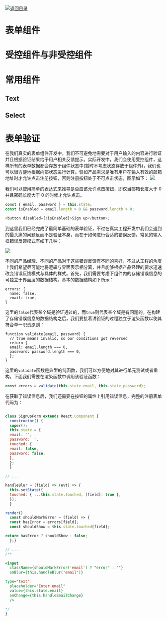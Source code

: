 [![返回目录](https://i.postimg.cc/50XLzC7C/image.png)](https://github.com/wx-chevalier/Web-Series)

# 表单组件

# 受控组件与非受控组件

# 常用组件

## Text

## Select

# 表单验证

在我们真实的表单组件开发中，我们不可避免地需要对于用户输入的内容进行验证并且根据验证结果给予用户相关反馈提示。实际开发中，我们会使用受控组件，这样所有的表单数据都会存放于组件状态中(暂时不考虑状态存放于组件外)，我们也可以很方便地根据内部状态进行计算。譬如产品需求是唯有用户在输入有效的邮箱地址时才允许点击注册按钮，否则注册按钮处于不可点击状态，图示如下：
![](https://coding.net/u/hoteam/p/Cache/git/raw/master/2017/1/2/flow.png)

我们可以使用简单的表达式来推导是否应该允许点击按钮，即仅当邮箱长度大于 0 并且密码长度大于 0 的时候才允许点击。

```js
const { email, password } = this.state;
const isEnabled = email.length > 0 && password.length > 0;

<button disabled={!isEnabled}>Sign up</button>;
```

到这里我们已经完成了最简单基础的表单验证，不过在真实工程开发中我们会遇到的最头痛的问题反而不是验证本身，而在于如何进行合适的错误反馈。常见的输入框错误反馈模式有如下几种：

![](https://coding.net/u/hoteam/p/Cache/git/raw/master/2017/1/2/Group.png)

不同的产品经理、不同的产品对于这些错误反馈有不同的喜好，不过从工程的角度上我们希望尽可能地将逻辑与界面表示相分离，并且能够根据产品经理的要求迅速改变错误反馈模式与具体的样式。首先，我们需要考虑下组件内的存储错误信息的可独立于界面层的数据结构。基本的数据结构如下所示：

```
errors: {
  name: false,
  email: true,
}
```

这里的`false`代表某个域是验证通过的，而`true`则代表某个域是有问题的。在构建了存储错误信息的数据结构之后，我们要接着讲验证的过程独立于渲染函数以使其符合单一职责原则：

```
function validate(email, password) {
  // true means invalid, so our conditions got reversed
  return {
  email: email.length === 0,
  password: password.length === 0,
  };
}
```

这里的`validate`函数是典型的纯函数，我们可以方便地对其进行单元测试或者重构。下面我们需要在渲染函数中调用该验证函数：

```js
const errors = validate(this.state.email, this.state.password);
```

在获取了错误信息后，我们还需要在按钮的属性上引用错误信息，完整的注册表单代码为：

```jsx

class SignUpForm extends React.Component {
  constructor() {
  super();
  this.state = {
  email: '',
  password: '',
  touched: {
  email: false,
  password: false,
  },
  };
  }

// ...

handleBlur = (field) => (evt) => {
  this.setState({
  touched: { ...this.state.touched, [field]: true },
  });
  }

render()
  const shouldMarkError = (field) => {
  const hasError = errors[field];
  const shouldShow = this.state.touched[field];

return hasError ? shouldShow : false;
  };}

// ...
/**

<input
  className={shouldMarkError('email') ? "error" : ""}
  onBlur={this.handleBlur('email')}

type="text"
  placeholder="Enter email"
  value={this.state.email}
  onChange={this.handleEmailChange}
  />
 
*/
}

```
